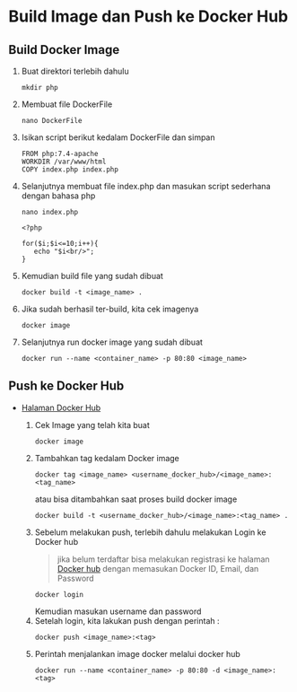 # Build Image dan Push ke Docker Hub

## Build Docker Image

  1. Buat direktori terlebih dahulu
     ```
     mkdir php
     ```
  2. Membuat file DockerFile
     ```
     nano DockerFile
     ```
  3. Isikan script berikut kedalam DockerFile dan simpan
     ```
     FROM php:7.4-apache
     WORKDIR /var/www/html
     COPY index.php index.php
     ```
  4. Selanjutnya membuat file index.php dan masukan script sederhana dengan bahasa php
     ```
     nano index.php
     ```
     ```
     <?php
     
     for($i;$i<=10;i++){
        echo "$i<br/>";
     }
     ```
  5. Kemudian build file yang sudah dibuat
     ```
     docker build -t <image_name> .
     ```
  6. Jika sudah berhasil ter-build, kita cek imagenya
     ```
     docker image
     ```
  7. Selanjutnya run docker image yang sudah dibuat
     ```
     docker run --name <container_name> -p 80:80 <image_name>
     ```
     
## Push ke Docker Hub

* [Halaman Docker Hub](https://hub.docker.com/)

  1. Cek Image yang telah kita buat
     ```
     docker image
     ```
  2. Tambahkan tag kedalam Docker image
     ```
     docker tag <image_name> <username_docker_hub>/<image_name>:<tag_name>
     ```
     atau bisa ditambahkan saat proses build docker image
     ```
     docker build -t <username_docker_hub>/<image_name>:<tag_name> .
     ```
  3. Sebelum melakukan push, terlebih dahulu melakukan Login ke Docker hub
     > jika belum terdaftar bisa melakukan registrasi ke halaman [Docker hub](https://hub.docker.com/) dengan memasukan Docker ID, Email, dan Password
     ```
     docker login 
     ```
     Kemudian masukan username dan password
  4. Setelah login, kita lakukan push dengan perintah :
     ```
     docker push <image_name>:<tag>
     ```
  5. Perintah menjalankan image docker melalui docker hub
     ```
     docker run --name <container_name> -p 80:80 -d <image_name>:<tag>
     ```
